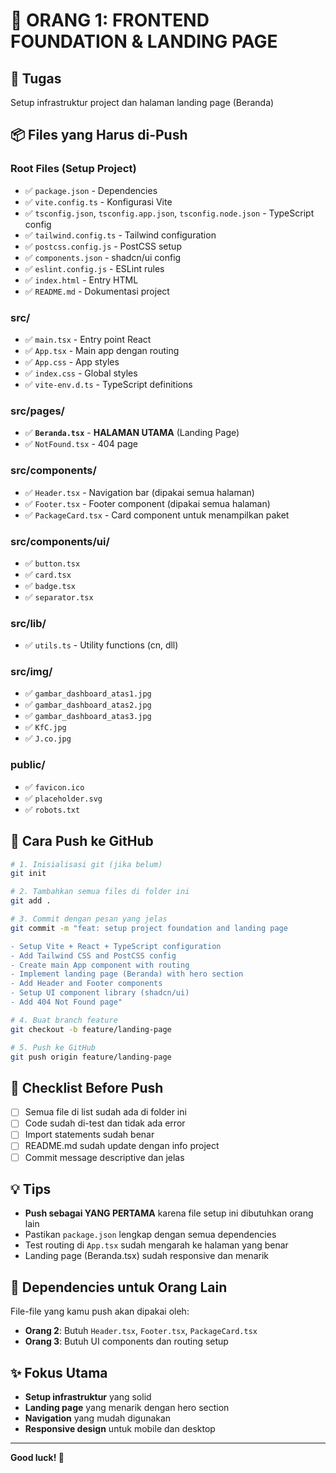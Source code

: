 # 👤 ORANG 1: FRONTEND FOUNDATION & LANDING PAGE

## 🎯 Tugas
Setup infrastruktur project dan halaman landing page (Beranda)

## 📦 Files yang Harus di-Push

### Root Files (Setup Project)
- ✅ `package.json` - Dependencies
- ✅ `vite.config.ts` - Konfigurasi Vite
- ✅ `tsconfig.json`, `tsconfig.app.json`, `tsconfig.node.json` - TypeScript config
- ✅ `tailwind.config.ts` - Tailwind configuration
- ✅ `postcss.config.js` - PostCSS setup
- ✅ `components.json` - shadcn/ui config
- ✅ `eslint.config.js` - ESLint rules
- ✅ `index.html` - Entry HTML
- ✅ `README.md` - Dokumentasi project

### src/
- ✅ `main.tsx` - Entry point React
- ✅ `App.tsx` - Main app dengan routing
- ✅ `App.css` - App styles
- ✅ `index.css` - Global styles
- ✅ `vite-env.d.ts` - TypeScript definitions

### src/pages/
- ✅ **`Beranda.tsx`** - **HALAMAN UTAMA** (Landing Page)
- ✅ `NotFound.tsx` - 404 page

### src/components/
- ✅ `Header.tsx` - Navigation bar (dipakai semua halaman)
- ✅ `Footer.tsx` - Footer component (dipakai semua halaman)
- ✅ `PackageCard.tsx` - Card component untuk menampilkan paket

### src/components/ui/
- ✅ `button.tsx`
- ✅ `card.tsx`
- ✅ `badge.tsx`
- ✅ `separator.tsx`

### src/lib/
- ✅ `utils.ts` - Utility functions (cn, dll)

### src/img/
- ✅ `gambar_dashboard_atas1.jpg`
- ✅ `gambar_dashboard_atas2.jpg`
- ✅ `gambar_dashboard_atas3.jpg`
- ✅ `KfC.jpg`
- ✅ `J.co.jpg`

### public/
- ✅ `favicon.ico`
- ✅ `placeholder.svg`
- ✅ `robots.txt`

## 🚀 Cara Push ke GitHub

```bash
# 1. Inisialisasi git (jika belum)
git init

# 2. Tambahkan semua files di folder ini
git add .

# 3. Commit dengan pesan yang jelas
git commit -m "feat: setup project foundation and landing page

- Setup Vite + React + TypeScript configuration
- Add Tailwind CSS and PostCSS config
- Create main App component with routing
- Implement landing page (Beranda) with hero section
- Add Header and Footer components
- Setup UI component library (shadcn/ui)
- Add 404 Not Found page"

# 4. Buat branch feature
git checkout -b feature/landing-page

# 5. Push ke GitHub
git push origin feature/landing-page
```

## 📝 Checklist Before Push
- [ ] Semua file di list sudah ada di folder ini
- [ ] Code sudah di-test dan tidak ada error
- [ ] Import statements sudah benar
- [ ] README.md sudah update dengan info project
- [ ] Commit message descriptive dan jelas

## 💡 Tips
- **Push sebagai YANG PERTAMA** karena file setup ini dibutuhkan orang lain
- Pastikan `package.json` lengkap dengan semua dependencies
- Test routing di `App.tsx` sudah mengarah ke halaman yang benar
- Landing page (Beranda.tsx) sudah responsive dan menarik

## 🔗 Dependencies untuk Orang Lain
File-file yang kamu push akan dipakai oleh:
- **Orang 2**: Butuh `Header.tsx`, `Footer.tsx`, `PackageCard.tsx`
- **Orang 3**: Butuh UI components dan routing setup

## ✨ Fokus Utama
- **Setup infrastruktur** yang solid
- **Landing page** yang menarik dengan hero section
- **Navigation** yang mudah digunakan
- **Responsive design** untuk mobile dan desktop

---
**Good luck! 🎉**
